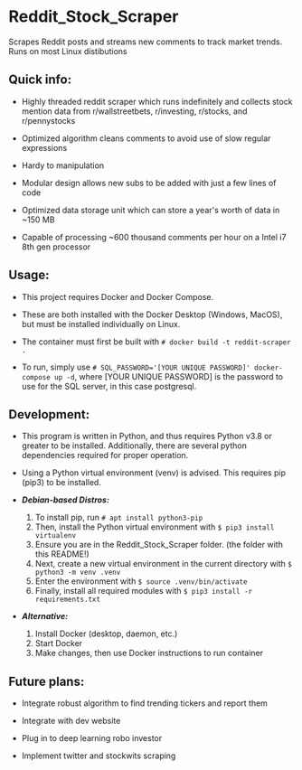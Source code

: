 ﻿# Reddit_Stock_Scraper
Scrapes Reddit posts and streams new comments to track market trends.
Runs on most Linux distibutions

## Quick info:
  - Highly threaded reddit scraper which runs indefinitely and collects stock mention data from r/wallstreetbets, r/investing, r/stocks, and r/pennystocks
  
  - Optimized algorithm cleans comments to avoid use of slow regular expressions
  
  - Hardy to manipulation
  
  - Modular design allows new subs to be added with just a few lines of code
  
  - Optimized data storage unit which can store a year's worth of data in ~150 MB
  
  - Capable of processing ~600 thousand comments per hour on a Intel i7 8th gen processor
  
## Usage:
  - This project requires Docker and Docker Compose.

  - These are both installed with the Docker Desktop (Windows, MacOS), but must be installed individually on Linux.

  - The container must first be built with `# docker build -t reddit-scraper .`

  - To run, simply use `# SQL_PASSWORD='[YOUR UNIQUE PASSWORD]' docker-compose up -d`, where [YOUR UNIQUE PASSWORD] is the password to use for the SQL server, in this case postgresql.

## Development:
  - This program is written in Python, and thus requires Python v3.8 or greater to be installed. Additionally, there are several python dependencies required for proper operation.

  - Using a Python virtual environment (venv) is advised. This requires pip (pip3) to be installed.

  - ***Debian-based Distros:***
    1. To install pip, run `# apt install python3-pip`
    2. Then, install the Python virtual environment with `$ pip3 install virtualenv`
    3. Ensure you are in the Reddit_Stock_Scraper folder. (the folder with this README!) 
    4. Next, create a new virtual environment in the current directory with `$ python3 -m venv .venv`
    5. Enter the environment with `$ source .venv/bin/activate`
    6. Finally, install all required modules with `$ pip3 install -r requirements.txt`
    
 - ***Alternative:***
    1. Install Docker (desktop, daemon, etc.)
    2. Start Docker
    3. Make changes, then use Docker instructions to run container

## Future plans:
  - Integrate robust algorithm to find trending tickers and report them
  
  - Integrate with dev website
  
  - Plug in to deep learning robo investor
  
  - Implement twitter and stockwits scraping
